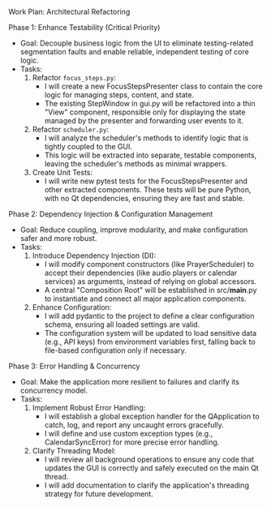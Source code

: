Work Plan: Architectural Refactoring

  Phase 1: Enhance Testability (Critical Priority)
   * Goal: Decouple business logic from the UI to eliminate testing-related segmentation faults and enable reliable, independent testing of core logic.
   * Tasks:
       1. Refactor `focus_steps.py`:
           * I will create a new FocusStepsPresenter class to contain the core logic for managing steps, content, and state.
           * The existing StepWindow in gui.py will be refactored into a thin "View" component, responsible only for displaying the state managed by
             the presenter and forwarding user events to it.
       2. Refactor `scheduler.py`:
           * I will analyze the scheduler's methods to identify logic that is tightly coupled to the GUI.
           * This logic will be extracted into separate, testable components, leaving the scheduler's methods as minimal wrappers.
       3. Create Unit Tests:
           * I will write new pytest tests for the FocusStepsPresenter and other extracted components. These tests will be pure Python, with no Qt
             dependencies, ensuring they are fast and stable.

  Phase 2: Dependency Injection & Configuration Management
   * Goal: Reduce coupling, improve modularity, and make configuration safer and more robust.
   * Tasks:
       1. Introduce Dependency Injection (DI):
           * I will modify component constructors (like PrayerScheduler) to accept their dependencies (like audio players or calendar services) as
             arguments, instead of relying on global accessors.
           * A central "Composition Root" will be established in src/__main__.py to instantiate and connect all major application components.
       2. Enhance Configuration:
           * I will add pydantic to the project to define a clear configuration schema, ensuring all loaded settings are valid.
           * The configuration system will be updated to load sensitive data (e.g., API keys) from environment variables first, falling back to
             file-based configuration only if necessary.

  Phase 3: Error Handling & Concurrency
   * Goal: Make the application more resilient to failures and clarify its concurrency model.
   * Tasks:
       1. Implement Robust Error Handling:
           * I will establish a global exception handler for the QApplication to catch, log, and report any uncaught errors gracefully.
           * I will define and use custom exception types (e.g., CalendarSyncError) for more precise error handling.
       2. Clarify Threading Model:
           * I will review all background operations to ensure any code that updates the GUI is correctly and safely executed on the main Qt thread.
           * I will add documentation to clarify the application's threading strategy for future development.